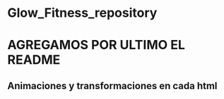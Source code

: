 # Glow_Fitness_repository
# AGREGAMOS POR ULTIMO EL README
## Animaciones y transformaciones en cada html
